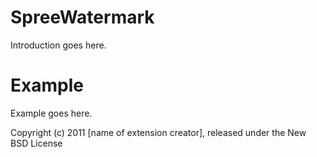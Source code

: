 SpreeWatermark
==============

Introduction goes here.


Example
=======

Example goes here.


Copyright (c) 2011 [name of extension creator], released under the New BSD License
